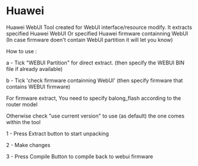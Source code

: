 # Huawei

Huawei WebUI Tool created for WebUI interface/resource modify.
It extracts specified Huawei WebUI Or specified Huawei firmware containning WebUI 
(In case firmware doen't contain WebUI partition it will let you know)

How to use :

a - Tick "WEBUI Partition" for direct  extract. (then specify the WEBUI BIN file if already available)

b - Tick 'check firmware containning WebUI' (then specify firmware that contains WEBUI firmware) 

For firmware extract, You need to specify balong_flash according to the router model

Otherwise check "use current version" to use (as default) the one comes within the tool

1 - Press Extract button to start unpacking

2 - Make changes

3 - Press Compile Button to compile back to webui firmware
